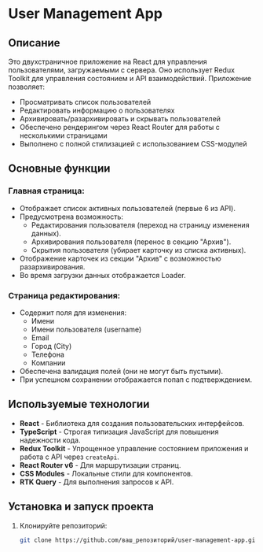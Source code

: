 # User Management App

## Описание
Это двухстраничное приложение на React для управления пользователями, загружаемыми с сервера. Оно использует Redux Toolkit для управления состоянием и API взаимодействий. Приложение позволяет:

- Просматривать список пользователей
- Редактировать информацию о пользователях
- Архивировать/разархивировать и скрывать пользователей
- Обеспечено рендерингом через React Router для работы с несколькими страницами
- Выполнено с полной стилизацией с использованием CSS-модулей

## Основные функции

### Главная страница:
- Отображает список активных пользователей (первые 6 из API).
- Предусмотрена возможность:
  - Редактирования пользователя (переход на страницу изменения данных).
  - Архивирования пользователя (перенос в секцию "Архив").
  - Скрытия пользователя (убирает карточку из списка активных).
- Отображение карточек из секции "Архив" с возможностью разархивирования.
- Во время загрузки данных отображается Loader.

### Страница редактирования:
- Содержит поля для изменения:
  - Имени
  - Имени пользователя (username)
  - Email
  - Город (City)
  - Телефона
  - Компании
- Обеспечена валидация полей (они не могут быть пустыми).
- При успешном сохранении отображается попап с подтверждением.

## Используемые технологии
- **React** - Библиотека для создания пользовательских интерфейсов.
- **TypeScript** - Строгая типизация JavaScript для повышения надежности кода.
- **Redux Toolkit** - Упрощенное управление состоянием приложения и работа с API через `createApi`.
- **React Router v6** - Для маршрутизации страниц.
- **CSS Modules** - Локальные стили для компонентов.
- **RTK Query** - Для выполнения запросов к API.

## Установка и запуск проекта

1. Клонируйте репозиторий:
   ```bash
   git clone https://github.com/ваш_репозиторий/user-management-app.git
